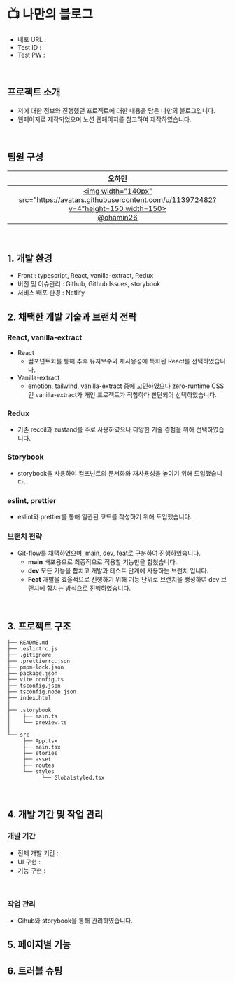 # 📺 나만의 블로그

- 배포 URL :
- Test ID :
- Test PW :

<br>

## 프로젝트 소개

- 저에 대한 정보와 진행했던 프로젝트에 대한 내용을 담은 나만의 블로그입니다.
- 웹페이지로 제작되었으며 노션 웹페이지를 참고하여 제작하였습니다.

<br>

## 팀원 구성

<div align="center">

|                                                                     **오하민**                                                                     |
| :------------------------------------------------------------------------------------------------------------------------------------------------: |
| [<img width="140px" src="https://avatars.githubusercontent.com/u/113972482?v=4"height=150 width=150> <br/> @ohamin26](https://github.com/ohamin26) |

</div>

<br>

## 1. 개발 환경

- Front : typescript, React, vanilla-extract, Redux
- 버전 및 이슈관리 : Github, Github Issues, storybook
- 서비스 배포 환경 : Netlify
  <br>

## 2. 채택한 개발 기술과 브랜치 전략

### React, vanilla-extract

- React
  - 컴포넌트화를 통해 추후 유지보수와 재사용성에 특화된 React를 선택하였습니다.
- Vanilla-extract
  - emotion, tailwind, vanilla-extract 중에 고민하였으나 zero-runtime CSS인 vanilla-extract가 개인 프로젝트가 적합하다 판단되어 선택하였습니다.

### Redux

- 기존 recoil과 zustand를 주로 사용하였으나 다양한 기술 경험을 위해 선택하였습니다.

### Storybook

- storybook을 사용하여 컴포넌트의 문서화와 재사용성을 높이기 위해 도입했습니다.

### eslint, prettier

- eslint와 prettier를 통해 일관된 코드를 작성하기 위해 도입했습니다.

### 브랜치 전략

- Git-flow를 채택하였으며, main, dev, feat로 구분하여 진행하였습니다.
  - **main** 배포용으로 최종적으로 적용할 기능만을 합쳤습니다.
  - **dev** 모든 기능을 합치고 개발과 테스트 단계에 사용하는 브랜치 입니다.
  - **Feat** 개발을 효율적으로 진행하기 위해 기능 단위로 브랜치을 생성하여 dev 브랜치에 합치는 방식으로 진행하였습니다.

<br>

## 3. 프로젝트 구조

```
├── README.md
├── .eslintrc.js
├── .gitignore
├── .prettierrc.json
├── pmpm-lock.json
├── package.json
├── vite.config.ts
├── tsconfig.json
├── tsconfig.node.json
├── index.html
│
├── .storybook
│    ├── main.ts
│    └── preview.ts
│
└── src
     ├── App.tsx
     ├── main.tsx
     ├── stories
     ├── asset
     ├── routes
     └── styles
           └── Globalstyled.tsx
```

<br>

## 4. 개발 기간 및 작업 관리

### 개발 기간

- 전체 개발 기간 :
- UI 구현 :
- 기능 구현 :

<br>

### 작업 관리

- Gihub와 storybook을 통해 관리하였습니다.

## 5. 페이지별 기능

## 6. 트러블 슈팅
